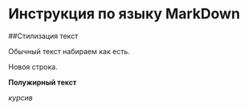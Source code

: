 # Инструкция по языку MarkDown

##Стилизация текст

Обычный текст набираем как есть.

Новоя строка.

**Полужирный текст**

*курсив*